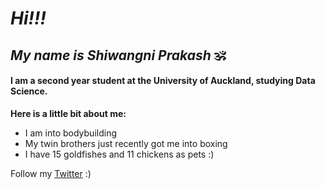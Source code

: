 # *Hi!!!*
## *My name is Shiwangni Prakash* 🕉

#### **I am a second year student at the University of Auckland, studying Data Science.**

**Here is a little bit about me:**
- I am into bodybuilding 
- My twin brothers just recently got me into boxing
- I have 15 goldfishes and 11 chickens as pets :)

Follow my [Twitter](https://twitter.com/shiwanxni) :)
